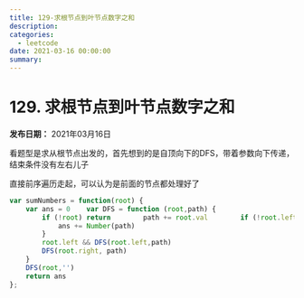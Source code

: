 ```yaml
---
title: 129-求根节点到叶节点数字之和
description: 
categories:
  - leetcode
date: 2021-03-16 00:00:00
summary: 
---
```


# 129. 求根节点到叶节点数字之和

**发布日期：** 2021年03月16日

看题型是求从根节点出发的，首先想到的是自顶向下的DFS，带着参数向下传递，结束条件没有左右儿子

直接前序遍历走起，可以认为是前面的节点都处理好了

```javascript
var sumNumbers = function(root) {
    var ans = 0    var DFS = function (root,path) {
        if (!root) return        path += root.val        if (!root.left && !root.right) {
            ans += Number(path)
        }
        root.left && DFS(root.left,path)
        DFS(root.right, path)
    }
    DFS(root,'')
    return ans
};
```

